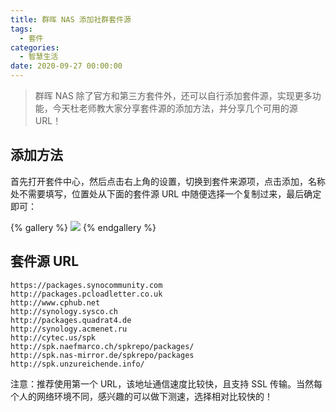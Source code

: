 ```yaml
---
title: 群晖 NAS 添加社群套件源
tags:
  - 套件
categories:
  - 智慧生活
date: 2020-09-27 00:00:00
---
```


> 群晖 NAS 除了官方和第三方套件外，还可以自行添加套件源，实现更多功能，今天杜老师教大家分享套件源的添加方法，并分享几个可用的源 URL！

<!-- more -->

## 添加方法

首先打开套件中心，然后点击右上角的设置，切换到套件来源项，点击添加，名称处不需要填写，位置处从下面的套件源 URL 中随便选择一个复制过来，最后确定即可：

{% gallery %}
![](https://cdn.dusays.com/2020/09/266-1.jpg/1)
{% endgallery %}

## 套件源 URL

```
https://packages.synocommunity.com
http://packages.pcloadletter.co.uk
http://www.cphub.net
http://synology.sysco.ch
http://packages.quadrat4.de
http://synology.acmenet.ru
http://cytec.us/spk
http://spk.naefmarco.ch/spkrepo/packages/
http://spk.nas-mirror.de/spkrepo/packages
http://spk.unzureichende.info/
```

注意：推荐使用第一个 URL，该地址通信速度比较快，且支持 SSL 传输。当然每个人的网络环境不同，感兴趣的可以做下测速，选择相对比较快的！
